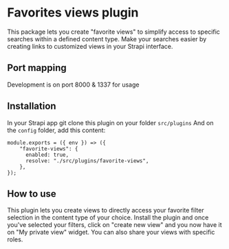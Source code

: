# Favorites views plugin

This package lets you create "favorite views" to simplify access to specific searches within a defined content type.
Make your searches easier by creating links to customized views in your Strapi interface.

## Port mapping

Development is on port 8000 & 1337 for usage

## Installation

In your Strapi app git clone this plugin on your folder `src/plugins`
And on the `config` folder, add this content:

```
module.exports = ({ env }) => ({
    "favorite-views": {
      enabled: true,
      resolve: "./src/plugins/favorite-views",
    },
});
```

## How to use

This plugin lets you create views to directly access your favorite filter selection in the content type of your choice.
Install the plugin and once you've selected your filters, click on "create new view" and you now have it on "My private view" widget.
You can also share your views with specific roles.
